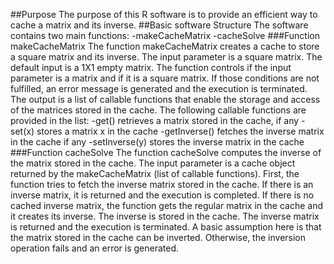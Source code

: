 ##Purpose
The purpose of this R software is to provide an efficient way to cache a matrix and its inverse.
##Basic software Structure
The software contains two main functions: 
-makeCacheMatrix
-cacheSolve
###Function makeCacheMatrix
The function makeCacheMatrix creates a cache to store a square matrix and its inverse. 
The input parameter is a square matrix. The default input is a 1X1 empty  matrix.
The function controls if the input parameter is a matrix and if it is a square matrix. 
If those conditions are not fulfilled, an error message is generated and the execution is terminated.  
The output is a list of callable functions that enable the storage and access of the matrices stored in the cache.
The following callable functions are provided in the list:
-get() retrieves a matrix stored in the cache, if any 
-set(x) stores a matrix x in the cache
-getInverse() fetches the inverse matrix in the cache if any
-setInverse(y) stores the inverse matrix in the cache 
###Function cacheSolve
The function cacheSolve computes the inverse of the matrix stored in the cache. 
The input parameter is a cache object returned by the makeCacheMatrix (list of callable functions).
First, the function tries to fetch the inverse matrix stored in the cache. 
If there is an inverse matrix, it is returned and the execution is completed.
If there is no cached inverse matrix, the function gets the regular matrix in the cache
and it creates its inverse. The inverse is stored in the cache.
The inverse matrix is returned and the execution is terminated.
A basic assumption here is that the matrix stored in the cache can be inverted. 
Otherwise, the inversion operation fails and an error is generated.    
  